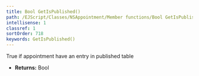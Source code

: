```yaml
---
title: Bool GetIsPublished()
path: /EJScript/Classes/NSAppointment/Member functions/Bool GetIsPublished()
intellisense: 1
classref: 1
sortOrder: 718
keywords: GetIsPublished()
---
```



True if appointment have an entry in published table



* **Returns:** Bool


